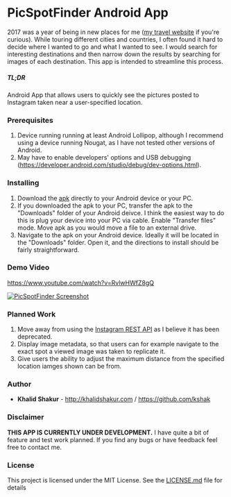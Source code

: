 # PicSpotFinder Android App

2017 was a year of being in new places for me ([my travel website](http://khalidshakur.com/traveling/) if you're curious). While touring different cities and countries, I often found it hard to decide where I wanted to go and what I wanted to see. I would search for interesting destinations and then narrow down the results by searching for images of each destination. This app is intended to streamline this process.

##### TL;DR 
Android App that allows users to quickly see the pictures posted to Instagram taken near a user-specified location.

### Prerequisites
1. Device running running at least Android Lollipop, although I recommend using a device running Nougat, as I have not tested other versions of Android.
2. May have to enable developers' options and USB debugging (https://developer.android.com/studio/debug/dev-options.html).

### Installing
1. Download the [apk](app-debug.apk) directly to your Android device or your PC.
2. If you downloaded the apk to your PC, transfer the apk to the "Downloads" folder of your Android deivce. I think the easiest way to do this is plug your device into your PC via cable. Enable "Transfer files" mode. Move apk as you would move a file to an external drive.
3. Navigate to the apk on your Android device. Ideally it will be located in the "Downloads" folder. Open it, and the directions to install should be fairly straightforward.

### Demo Video
https://www.youtube.com/watch?v=RvlwHWfZ8gQ

[![PicSpotFinder Screenshot](http://khalidshakur.com/projects/picspotfinder_screenshot.PNG)](http://khalidshakur.com/projects/picspotfinder_screenshot.PNG)

### Planned Work
1. Move away from using the [Instagram REST API](https://www.instagram.com/developer/) as I believe it has been deprecated.
2. Display image metadata, so that users can for example navigate to the exact spot a viewed image was taken to replicate it.
3. Give users the ability to adjust the maximum distance from the specified location iamges shown can be from.

### Author
* **Khalid Shakur** - http://khalidshakur.com  / https://github.com/kshak

### Disclaimer
**THIS APP IS CURRENTLY UNDER DEVELOPMENT.** I have quite a bit of feature and test work planned. If you find any bugs or have feedback feel free to contact me.

### License
This project is licensed under the MIT License. See the [LICENSE.md](LICENSE.md) file for details
